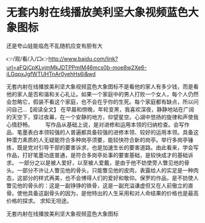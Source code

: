# 无套内射在线播放美利坚大象视频蓝色大象图标
还是夸山娃能临危不乱随机应变有胆有大

👉/观/看/入/口👉http://www.baidu.com/link?url=aFQjCpKLyjmMkJDTPPmIM46mcs0b-moe8w2Xe6-iLGqpxJgfWTUHTnAr0yehHs6i&wd

无套内射在线播放美利坚大象视频蓝色大象图标不是看他的家人有多少钱，而是看他的家人是否和谐和关心礼让。如果一个家庭中的男人打败一个女人，每个人仍然会忽略它，假装不看这个家庭，也不会在乎你的生死。每个家庭都有缺点，所以问问自己...【阅读全文】
在早晨和傍晚，年轮变黑，我喜欢深夜，静静地站在广阔的天空下，穿过夜幕，在一个安静的地方，仰望星空。心湖中悠扬的旋律和声使我心情舒畅。
　　写作品从基础上说，是对进修和运用本领的归纳检查。会写作品、笔墨表白本领较强的人普遍都具备较强的进修本领、较好的运用本领。具备这种潜力素质的人无疑能符合多种岗亭须要，能较快符合新的岗亭。举行多岗亭锤炼，既是党对引导干部的要害诉求，也是加速生长的要害道路。由此看来，学会写作品，打好笔墨功底普通，是符合多岗亭处事的要害基础，是较快成才的基础诉求。
一部分之以是被人爱好，以至被人爱戴，是由于他不妨使旁人瞥见他的骨头。一部分不许让人瞥见他的骨头，只能瞥见他的皮肉，表露给人的实足是一种肉态，这部分的样式再美，也不会博得人们的爱好和敬仰。保罗的作品，是不妨使人瞥见他的骨头的：这是一副铮铮的铁骨，这是一副充溢谦虚但又在人前傲立的直骨。使他具备这副骨头的因为，是他特出的人生采用和对人命结果的价格也是最高价格的探求。
		求知无坦途。

无套内射在线播放美利坚大象视频蓝色大象图标
